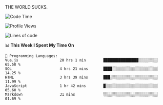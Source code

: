 THE WORLD SUCKS.

<!--START_SECTION:waka-->
![Code Time](http://img.shields.io/badge/Code%20Time-334%20hrs%2049%20mins-blue)

![Profile Views](http://img.shields.io/badge/Profile%20Views-0-blue)

![Lines of code](https://img.shields.io/badge/From%20Hello%20World%20I%27ve%20Written-1.8%20million%20lines%20of%20code-blue)

📊 **This Week I Spent My Time On** 

```text
💬 Programming Languages: 
Vue.js                   20 hrs 1 min        ████████████████░░░░░░░░░   65.50 % 
SQL                      4 hrs 21 mins       ████░░░░░░░░░░░░░░░░░░░░░   14.25 % 
HTML                     3 hrs 39 mins       ███░░░░░░░░░░░░░░░░░░░░░░   11.99 % 
JavaScript               1 hr 42 mins        █░░░░░░░░░░░░░░░░░░░░░░░░   05.60 % 
Markdown                 31 mins             ░░░░░░░░░░░░░░░░░░░░░░░░░   01.69 % 
```


<!--END_SECTION:waka-->
